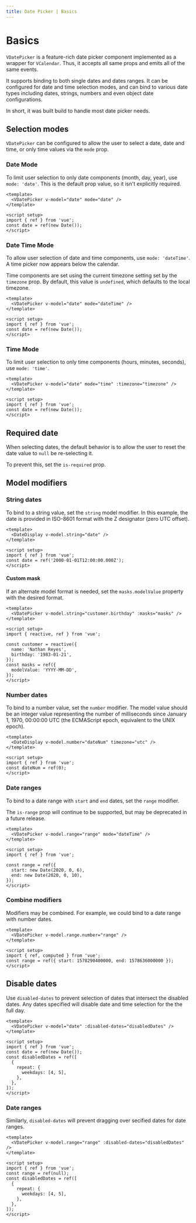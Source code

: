 ```yaml
---
title: Date Picker | Basics
---
```


# Basics

`VDatePicker` is a feature-rich date picker component implemented as a wrapper for `VCalendar`. Thus, it accepts all same props and emits all of the same events.

It supports binding to both single dates and dates ranges. It can be configured for date and time selection modes, and can bind to various date types including dates, strings, numbers and even object date configurations.

In short, it was built build to handle most date picker needs.

## Selection modes

`VDatePicker` can be configured to allow the user to select a date, date and time, or only time values via the `mode` prop.

### Date Mode


To limit user selection to only date components (month, day, year), use `mode: 'date'`. This is the default prop value, so it isn't explicitly required.

<Example centered>
  <DateWithValue mode="date" />
</Example>

```vue
<template>
  <VDatePicker v-model="date" mode="date" />
</template>

<script setup>
import { ref } from 'vue';
const date = ref(new Date());
</script>
```

### Date Time Mode

To allow user selection of date and time components, use `mode: 'dateTime'`. A time picker now appears below the calendar.

<BaseAlert info>

  Time components are set using the current timezone setting set by the `timezone` prop. By default, this value is `undefined`, which defaults to the local timezone.
</BaseAlert>

<Example centered>
  <DateWithValue mode="dateTime" />
</Example>

```vue
<template>
  <VDatePicker v-model="date" mode="dateTime" />
</template>

<script setup>
import { ref } from 'vue';
const date = ref(new Date());
</script>
```

### Time Mode

To limit user selection to only time components (hours, minutes, seconds), use `mode: 'time'`.

<Example centered>
  <DateWithValue mode="time" />
</Example>

```vue
<template>
  <VDatePicker v-model="date" mode="time" :timezone="timezone" />
</template>

<script setup>
import { ref } from 'vue';
const date = ref(new Date());
</script>
```

## Required date

When selecting dates, the default behavior is to allow the user to reset the date value to `null` be re-selecting it.

To prevent this, set the `is-required` prop.

<Example centered>
  <DateWithValue mode="dateTime" is-required />
</Example>

## Model modifiers

### String dates

To bind to a string value, set the `string` model modifier. In this example, the date is provided in ISO-8601 format with the Z designator (zero UTC offset).

<Example centered>
  <ModelModifierString />
</Example>

```vue
<template>
  <DateDisplay v-model.string="date" />
</template>

<script setup>
import { ref } from 'vue';
const date = ref('2000-01-01T12:00:00.000Z');
</script>
```

#### Custom mask

If an alternate model format is needed, set the `masks.modelValue` property with the desired format.

<Example centered>
  <ModelModifierStringMask />
</Example>

```vue
<template>
  <VDatePicker v-model.string="customer.birthday" :masks="masks" />
</template>

<script setup>
import { reactive, ref } from 'vue';

const customer = reactive({
  name: 'Nathan Reyes',
  birthday: '1983-01-21',
});
const masks = ref({
  modelValue: 'YYYY-MM-DD',
});
</script>
```

### Number dates

To bind to a number value, set the `number` modifier. The model value should be an integer value representing the number of milliseconds since January 1, 1970, 00:00:00 UTC (the ECMAScript epoch, equivalent to the UNIX epoch).

<Example centered>
  <ModelModifierNumber />
</Example>

```vue
<template>
  <DateDisplay v-model.number="dateNum" timezone="utc" />
</template>

<script setup>
import { ref } from 'vue';
const dateNum = ref(0);
</script>
```

### Date ranges

To bind to a date range with `start` and `end` dates, set the `range` modifier.

<BaseAlert title="Deprecation warning" warning>

The `is-range` prop will continue to be supported, but may be deprecated in a future release.
</BaseAlert>

<Example centered>
  <ModelModifierRange />
</Example>

```vue
<template>
  <VDatePicker v-model.range="range" mode="dateTime" />
</template>

<script setup>
import { ref } from 'vue';

const range = ref({
  start: new Date(2020, 0, 6),
  end: new Date(2020, 0, 10),
});
</script>
```

### Combine modifiers

Modifiers may be combined. For example, we could bind to a date range with number dates.

<Example centered>
  <ModelModifiersRangeNumber />
</Example>

```vue
<template>
  <VDatePicker v-model.range.number="range" />
</template>

<script setup>
import { ref, computed } from 'vue';
const range = ref({ start: 1578290400000, end: 1578636000000 });
</script>
```

## Disable dates

Use `disabled-dates` to prevent selection of dates that intersect the disabled dates. Any dates specified will disable date and time selection for the the full day.

<Example centered>
  <DateDisabled />
</Example>

```vue
<template>
  <VDatePicker v-model="date" :disabled-dates="disabledDates" />
</template>

<script setup>
import { ref } from 'vue';
const date = ref(new Date());
const disabledDates = ref([
  {
    repeat: {
      weekdays: [4, 5],
    },
  },
]);
</script>
```

### Date ranges

Similarly, `disabled-dates` will prevent dragging over secified dates for date ranges.

<Example centered>
  <DateRangeDisabled />
</Example>

```vue
<template>
  <VDatePicker v-model.range="range" :disabled-dates="disabledDates" />
</template>

<script setup>
import { ref } from 'vue';
const range = ref(null);
const disabledDates = ref([
  {
    repeat: {
      weekdays: [4, 5],
    },
  },
]);
</script>
```